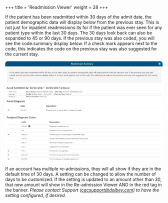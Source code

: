 +++
title = 'Readmission Viewer'
weight = 28
+++

If the patient has been readmitted within 30 days of the admit date, the patient demographic data will display below from the previous stay. This is not just for inpatient readmissions its for if the patient was ever seen for any patient type within the last 30 days. The 30 days look back can also be expanded to 45 or 90 days. If the previous stay was also coded, you will see the code.summary display below. If a check mark appears next to the code, this indicates the code on the previous stay was also suggested for the current stay.

![Readmission Summary Viewer](ReadmissionSummary.png)

If an account has multiple re-admissions, they will all show if they are in the default time of 30 days.  A setting can be changed to allow the number of days to be customized.  If the setting is updated to an amount other than 30, that new amount will show in the Re-admission Viewer AND in the red tag in the banner. *Please contact Support (cacsupport@dolbey.com) to have the setting configured, if desired.*
